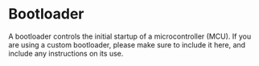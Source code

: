 # Bootloader

A bootloader controls the initial startup of a microcontroller (MCU). If you
are using a custom bootloader, please make sure to include it here, and
include any instructions on its use.